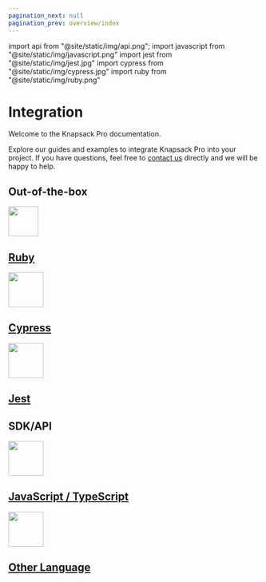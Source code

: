 ```yaml
---
pagination_next: null
pagination_prev: overview/index
---
```


import api from "@site/static/img/api.png";
import javascript from "@site/static/img/javascript.png"
import jest from "@site/static/img/jest.jpg"
import cypress from "@site/static/img/cypress.jpg"
import ruby from "@site/static/img/ruby.png"

# Integration

Welcome to the Knapsack Pro documentation.

Explore our guides and examples to integrate Knapsack Pro into your project. If you have questions, feel free to [contact us](https://knapsackpro.com/contact) directly and we will be happy to help.

## Out-of-the-box

<div className="grid">
<a href="/knapsack_pro-ruby/guide/" className="cell">
<div className="cell__image cell__image--ruby"><img width="60" height="60" src={ruby}></img></div>
<h2 className="cell__title">Ruby</h2>
</a>

<a href="/cypress/guide/" className="cell">
<div className="cell__image"><img width="70" height="70" src={cypress}></img></div>
<h2 className="cell__title">Cypress</h2>
</a>

<a href="/jest/guide/" className="cell">
<div className="cell__image"><img width="70" height="70" src={jest}></img></div>
<h2 className="cell__title">Jest</h2>
</a>
</div>

## SDK/API

<div className="grid">
<a href="https://docs.knapsackpro.com/2020/how-to-build-native-integration-with-knapsack-pro-api-to-run-tests-in-parallel-for-any-test-runner-testing-framework" target="_blank" rel="noopener noreferrer" className="cell">
<div className="cell__image"><img width="70" height="70" src={javascript}></img></div>
<h2 className="cell__title">JavaScript / TypeScript</h2>
</a>

<a href="https://docs.knapsackpro.com/2021/how-to-build-knapsack-pro-api-client-from-scratch-in-any-programming-language" target="_blank" rel="noopener noreferrer" className="cell">
<div className="cell__image"><img width="70" height="70" src={api}></img></div>
<h2 className="cell__title">Other Language</h2>
</a>
</div>
